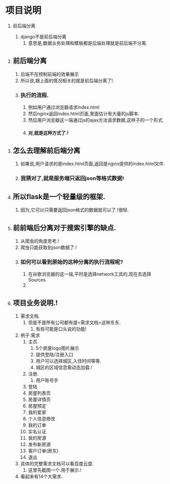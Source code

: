 # 项目说明
1. 前后端分离
    1. django不是前后端分离
        1. 意思是,数据业务处理和模板都是后端处理就是前后端不分离.
2. ## 前后端分离
    1. 后端不在控制前端的效果展示
    2. 所以说,跟上面的情况相关的就是前后端分离了!.
    3. ### 执行的流程.
        1. 例如用户通过浏览器请求index.html
        2. 然后nginx返回index.html页面,里面估计有大量的js脚本.
        3. 然后用户浏览器这一端通过js的ajax方法请求数据,这样子的一个形式.
        4. #### 对,就是这种方式了.!
3. ## 怎么去理解前后端分离
    1. 如果说,用户请求的是index.html页面,返回是nginx提供的index.html文件.
    2. ### 我猜对了,就是服务端只返回json等格式数据!

4. ## 所以flask是一个轻量级的框架.
    1. 因为,它可以只需要返回json格式的数据就可以了.!很轻.

5. ## 前前端后分离对于搜索引擎的缺点.
    1. 从爬虫的角度思考.!
    2. 爬虫只能获取到json数据了.!
    3. ### 如何可以看到原始的这种分离的执行流程呢?
        1. 在谷歌浏览器的这一端,平时是选择network工具的,现在去选择Sources
        2. 

6. ## 项目业务说明.!
    1. 需求文档.
        1. 但是不是所有公司都有提<需求文档>这种东东.
            1. 有些可能是口头说的功能!
    2. 例子:需求
        1. 主页.
            1. 5个房屋logo图片展示
            2. 提供登陆/注册入口
            3. 用户可以选择城区,入住时间等等.
            4. 城区的区域信息需动态加载.!
        2. 注册.
            1. 用户账号手
        3. 登陆
        4. 房屋列表页
        5. 房屋详情页
        6. 房屋预定
        7. 我的爱家
        8. 个人信息修改
        9. 我的订单
        10. 实名认证
        11. 我的房源
        12. 发布新房源
        13. 客户订单(房东)
        14. 退出
    3. 具体的完整需求文档可以看百度云盘.
        1. 这里先截图一个.用于展示.!
    4. 看起来有14个大需求.